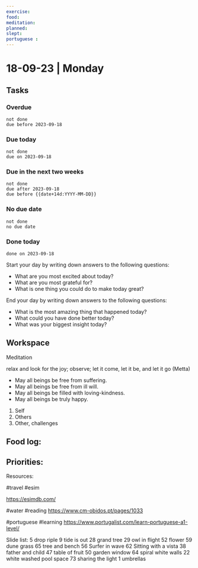 ```yaml
---
exercise: 
food:
meditation:
planned:
slept:
portuguese :
---
```


# 18-09-23 | Monday

## Tasks
### Overdue
```tasks
not done
due before 2023-09-18
```

### Due today
```tasks
not done
due on 2023-09-18
```

### Due in the next two weeks
```tasks
not done
due after 2023-09-18
due before {{date+14d:YYYY-MM-DD}}
```

### No due date
```tasks
not done
no due date
```

### Done today
```tasks
done on 2023-09-18
```


Start your day by writing down answers to the following questions:

- What are you most excited about today? 
- What are you most grateful for? 
- What is one thing you could do to make today great?  

End your day by writing down answers to the following questions: 

- What is the most amazing thing that happened today? 
- What could you have done better today? 
- What was your biggest insight today?

## Workspace

Meditation 

relax and look for the joy; observe; let it come, let it be, and let it go
(Metta)
-   May all beings be free from suffering.
-   May all beings be free from ill will.
-   May all beings be filled with loving-kindness.
-   May all beings be truly happy.

1. Self
2. Others
3. Other, challenges

Food log:
- 

Priorities:
- 

Resources:

#travel
#esim

https://esimdb.com/

#water #reading 
https://www.cm-obidos.pt/pages/1033

#portuguese #learning 
https://www.portugalist.com/learn-portuguese-a1-level/

Slide list:
5 drop riple
9 tide is out
28 grand tree
29 owl in flight
52 flower
59 dune grass
65 tree and bench
56 Surfer in wave
62 Sitting with a vista
38 father and child
47 table of fruit
50 garden window
64 spiral white walls
22 white washed pool space
73 sharing the light
1 umbrellas

